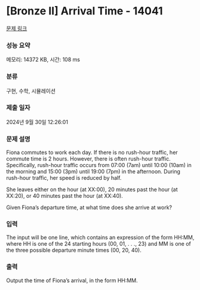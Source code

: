 # [Bronze II] Arrival Time - 14041 

[문제 링크](https://www.acmicpc.net/problem/14041) 

### 성능 요약

메모리: 14372 KB, 시간: 108 ms

### 분류

구현, 수학, 시뮬레이션

### 제출 일자

2024년 9월 30일 12:26:01

### 문제 설명

<p>Fiona commutes to work each day. If there is no rush-hour traffic, her commute time is 2 hours. However, there is often rush-hour traffic. Specifically, rush-hour traffic occurs from 07:00 (7am) until 10:00 (10am) in the morning and 15:00 (3pm) until 19:00 (7pm) in the afternoon. During rush-hour traffic, her speed is reduced by half.</p>

<p>She leaves either on the hour (at XX:00), 20 minutes past the hour (at XX:20), or 40 minutes past the hour (at XX:40).</p>

<p>Given Fiona’s departure time, at what time does she arrive at work?</p>

### 입력 

 <p>The input will be one line, which contains an expression of the form HH:MM, where HH is one of the 24 starting hours (00, 01, . . ., 23) and MM is one of the three possible departure minute times (00, 20, 40).</p>

### 출력 

 <p>Output the time of Fiona’s arrival, in the form HH:MM.</p>

